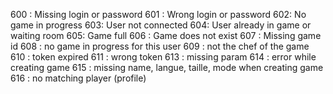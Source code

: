 600 : Missing login or password
601 : Wrong login or password
602: No game in progress
603: User not connected
604: User already in game or waiting room
605: Game full
606 : Game does not exist
607 : Missing game id
608 : no game in progress for this user
609 : not the chef of the game
610 : token expired
611 : wrong token
613 : missing param
614 : error while creating game
615 : missing name, langue, taille, mode when creating game
616 : no matching player (profile)